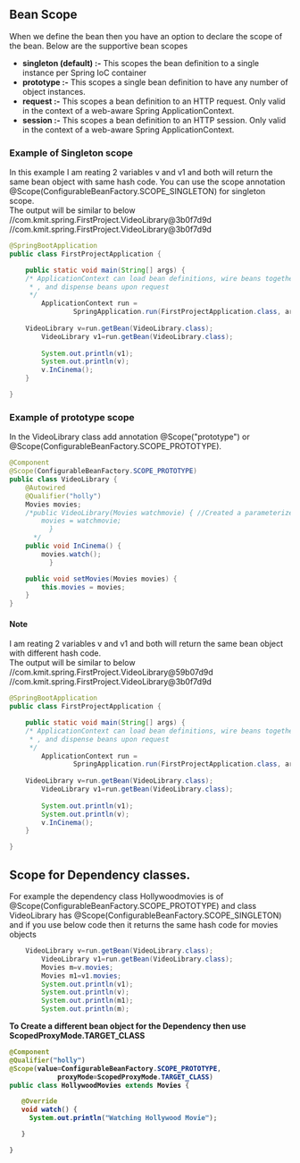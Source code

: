 ## Bean Scope
When we define the bean then you have an option to declare the scope of the bean. Below are the supportive bean scopes
<ul>
  <li><b>singleton (default) :-</b> This scopes the bean definition to a single instance per Spring IoC container</li>
  <li><b>prototype :-</b> This scopes a single bean definition to have any number of object instances. </li>
  <li><b>request :-</b> This scopes a bean definition to an HTTP request. Only valid in the context of a web-aware Spring ApplicationContext.</li>
  <li><b>session :-</b> This scopes a bean definition to an HTTP session. Only valid in the context of a web-aware Spring ApplicationContext. </li>
</ul>

### Example of Singleton scope
In this example I am reating 2 variables v and v1 and both will return the same bean object with same hash code. You can use the scope annotation @Scope(ConfigurableBeanFactory.SCOPE_SINGLETON) for singleton scope. <br />
The output will be similar to below
    //com.kmit.spring.FirstProject.VideoLibrary@3b0f7d9d
    //com.kmit.spring.FirstProject.VideoLibrary@3b0f7d9d

```java
@SpringBootApplication
public class FirstProjectApplication {

	public static void main(String[] args) {
	/* ApplicationContext can load bean definitions, wire beans together
	 * , and dispense beans upon request
	 */
		ApplicationContext run =
				SpringApplication.run(FirstProjectApplication.class, args);
		
    VideoLibrary v=run.getBean(VideoLibrary.class);  
		VideoLibrary v1=run.getBean(VideoLibrary.class);
 
		System.out.println(v1);
		System.out.println(v);
		v.InCinema();
	}

}
```

### Example of prototype scope
 In the VideoLibrary class add annotation @Scope("prototype") or @Scope(ConfigurableBeanFactory.SCOPE_PROTOTYPE).
```java
@Component
@Scope(ConfigurableBeanFactory.SCOPE_PROTOTYPE)
public class VideoLibrary {
	@Autowired
    @Qualifier("holly")
	Movies movies; 
    /*public VideoLibrary(Movies watchmovie) { //Created a parameterized constructor for loosely couple
        movies = watchmovie;
          }
      */  
    public void InCinema() {
        movies.watch();
          }

	public void setMovies(Movies movies) {
		this.movies = movies;
	}
}

```
#### Note
I am reating 2 variables v and v1 and both will return the same bean object with different hash code.<br />
The output will be similar to below
    //com.kmit.spring.FirstProject.VideoLibrary@59b07d9d
    //com.kmit.spring.FirstProject.VideoLibrary@3b0f7d9d
```java
@SpringBootApplication
public class FirstProjectApplication {

	public static void main(String[] args) {
	/* ApplicationContext can load bean definitions, wire beans together
	 * , and dispense beans upon request
	 */
		ApplicationContext run =
				SpringApplication.run(FirstProjectApplication.class, args);
		
    VideoLibrary v=run.getBean(VideoLibrary.class);  
		VideoLibrary v1=run.getBean(VideoLibrary.class);
 
		System.out.println(v1);
		System.out.println(v);
		v.InCinema();
	}

}
```

## Scope for Dependency classes.
For example the dependency class Hollywoodmovies is of @Scope(ConfigurableBeanFactory.SCOPE_PROTOTYPE) and class VideoLibrary has @Scope(ConfigurableBeanFactory.SCOPE_SINGLETON) and if you use below code then it returns the same hash code for movies objects

```java
    VideoLibrary v=run.getBean(VideoLibrary.class);
		VideoLibrary v1=run.getBean(VideoLibrary.class);
		Movies m=v.movies;
		Movies m1=v1.movies;
		System.out.println(v1);
		System.out.println(v);
		System.out.println(m1);
		System.out.println(m);
```

<b> To Create a different bean object for the Dependency then use ScopedProxyMode.TARGET_CLASS

 ```java
@Component
@Qualifier("holly")
@Scope(value=ConfigurableBeanFactory.SCOPE_PROTOTYPE,
             proxyMode=ScopedProxyMode.TARGET_CLASS)
public class HollywoodMovies extends Movies {

    @Override
    void watch() {
      System.out.println("Watching Hollywood Movie");

    }

}
 ``` 
